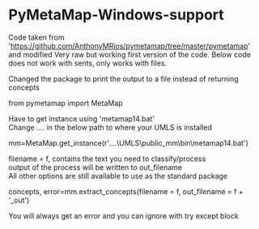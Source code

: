 # PyMetaMap-Windows-support

Code taken from 'https://github.com/AnthonyMRios/pymetamap/tree/master/pymetamap' and modified
Very raw but working first version of the code. Below code does not work with sents, only works with files.

Changed the package to print the output to a file instead of returning concepts

from pymetamap import MetaMap

Have to get instance using 'metamap14.bat'        
Change .... in the below path to where your UMLS is installed        

mm=MetaMap.get_instance(r'....\UMLS\public_mm\bin\metamap14.bat')


filename = f, contains the text you need to classify/process        
output of the process will be written to out_filename        
All other options are still available to use as the standard package        

concepts, error=mm.extract_concepts(filename = f, out_filename = f + '_out')


You will always get an error and you can ignore with try except block
